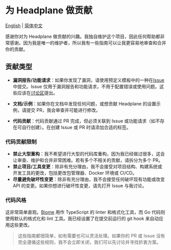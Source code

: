 # 为 Headplane 做贡献
[English](CONTRIBUTING.md) | [简体中文](CONTRIBUTING.zh-CN.md)

感谢你对为 Headplane 做贡献的兴趣。我独自维护这个项目，因此任何帮助都非常感谢。因为我是唯一的维护者，所以我有一些指南可以让我更容易地审查和合并你的贡献。

## 贡献类型
- **漏洞报告/功能请求**：如果你发现了漏洞，请使用预定义模板中的一种在[Issue](https://github.com/tale/headplane/issues)中提交。Issue 仅用于漏洞报告和功能请求，不用于配置错误或使用问题。这些应该在[讨论区](https://github.com/tale/headplane/discussions)提出。

- **文档/示例**：如果你在文档中发现任何问题，或想贡献 Headplane 的设置示例，请提交 PR，我会审查并可能进行修改。

- **代码贡献**：代码贡献通过 PR 完成，但必须关联到 Issue 或功能请求（如不存在可自行创建）。在创建 Issue 或 PR 时请添加合适的标签。

### 代码贡献限制
- **禁止大型重构**：我不希望进行大型的代码库重构，因为我已经做过很多，这会让审查、维护和合并非常困难。若有多个不相关的贡献，请拆分为多个 PR。
- **禁止项目/工具变更**：除非有充分理由，我不会接受对项目结构、构建系统或开发工具的更改，包括更改包管理器、Docker 环境或 CI/CD。
- **尽量避免破坏性变更**：除非有充分理由，我不会接受任何破坏现有功能或改变 API 的变更。如果你想进行破坏性变更，请先打开 Issue 与我讨论。

### 代码风格
这非常简单直观。[Biome](https://biomejs.dev) 用作 TypeScript 的 linter 和格式化工具，而 Go 代码则使用默认的格式化和 lint 工具。我已经设置了在提交前运行的 git hook 来自动应用这些更改。

> 这些指南都很简单，如有需要也可以灵活处理。如果你的 PR 或 Issue 没有完全遵循这些规则，我不会立即关闭，我们可以先讨论并寻找折衷方案。
